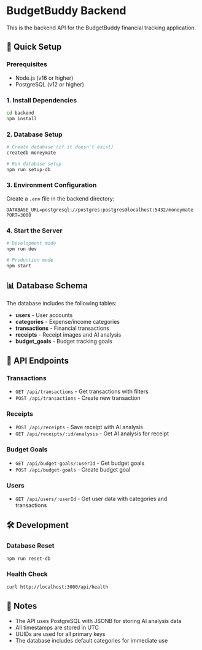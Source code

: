# BudgetBuddy Backend

This is the backend API for the BudgetBuddy financial tracking application.

## 🚀 Quick Setup

### Prerequisites
- Node.js (v16 or higher)
- PostgreSQL (v12 or higher)

### 1. Install Dependencies
```bash
cd backend
npm install
```

### 2. Database Setup
```bash
# Create database (if it doesn't exist)
createdb moneymate

# Run database setup
npm run setup-db
```

### 3. Environment Configuration
Create a `.env` file in the backend directory:
```env
DATABASE_URL=postgresql://postgres:postgres@localhost:5432/moneymate
PORT=3000
```

### 4. Start the Server
```bash
# Development mode
npm run dev

# Production mode
npm start
```

## 📊 Database Schema

The database includes the following tables:
- **users** - User accounts
- **categories** - Expense/income categories
- **transactions** - Financial transactions
- **receipts** - Receipt images and AI analysis
- **budget_goals** - Budget tracking goals

## 🔧 API Endpoints

### Transactions
- `GET /api/transactions` - Get transactions with filters
- `POST /api/transactions` - Create new transaction

### Receipts
- `POST /api/receipts` - Save receipt with AI analysis
- `GET /api/receipts/:id/analysis` - Get AI analysis for receipt

### Budget Goals
- `GET /api/budget-goals/:userId` - Get budget goals
- `POST /api/budget-goals` - Create budget goal

### Users
- `GET /api/users/:userId` - Get user data with categories and transactions

## 🛠️ Development

### Database Reset
```bash
npm run reset-db
```

### Health Check
```bash
curl http://localhost:3000/api/health
```

## 📝 Notes

- The API uses PostgreSQL with JSONB for storing AI analysis data
- All timestamps are stored in UTC
- UUIDs are used for all primary keys
- The database includes default categories for immediate use
